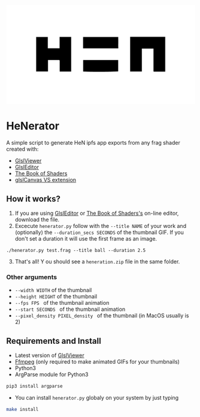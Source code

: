 ![](.github/images/hen.jpeg)

# HeNerator 
A simple script to generate HeN ipfs app exports from any frag shader created with:

- [GlslViewer](https://github.com/patriciogonzalezvivo/glslViewer)
- [GlslEditor](http://patriciogonzalezvivo.github.io/glslEditor/)
- [The Book of Shaders](https://editor.thebookofshaders.com/)
- [glslCanvas VS extension](https://marketplace.visualstudio.com/items?itemName=circledev.glsl-canvas)

## How it works?

1. If you are using [GlslEditor](http://patriciogonzalezvivo.github.io/glslEditor/) or [The Book of Shaders's](https://editor.thebookofshaders.com/) on-line editor, download the file.
2. Excecute `henerator.py` follow with the `--title NAME` of your work and (optionally) the ```--duration_secs SECONDS``` of the thumbnail GIF. If you don't set a duration it will use the first frame as an image.

```
./henerator.py test.frag --title ball --duration 2.5
```

3. That's all! Y ou should see a `heneration.zip` file in the same folder.

### Other arguments 

* `--width WIDTH` of the thumbnail
* `--height HEIGHT` of the thumbnail
* `--fps FPS ` of the thumbnail animation
* `--start SECONDS ` of the thumbnail animation
* `--pixel_density PIXEL_density ` of the thumbnail (in MacOS usually is 2)

## Requirements and Install

* Latest version of [GlslViewer](https://github.com/patriciogonzalezvivo/glslViewer/wiki/Compiling)
* [Ffmpeg](https://ffmpeg.org/download.html) (only required to make animated GIFs for your thumbnails)
* Python3 
* ArgParse module for Python3 
```bash
pip3 install argparse
```

* You can install `henerator.py` globaly on your system by just typing 
```bash
make install
```